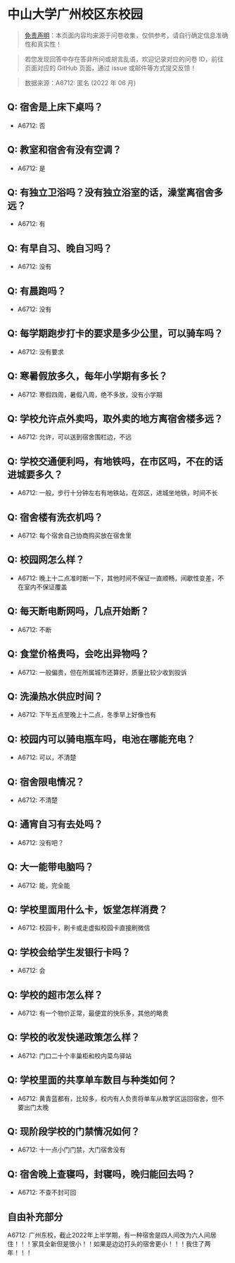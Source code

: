 # 中山大学广州校区东校园

> [免责声明](https://colleges.chat/#_3)：本页面内容均来源于问卷收集，仅供参考，请自行确定信息准确性和真实性！

> 若您发现回答中存在答非所问或胡言乱语，欢迎记录对应的问卷 ID，前往页面对应的 GitHub 页面，通过 issue 或邮件等方式提交反馈！

> 数据来源：A6712: 匿名 (2022 年 06 月)

## Q: 宿舍是上床下桌吗？

- A6712: 否

## Q: 教室和宿舍有没有空调？

- A6712: 是

## Q: 有独立卫浴吗？没有独立浴室的话，澡堂离宿舍多远？

- A6712: 有

## Q: 有早自习、晚自习吗？

- A6712: 没有

## Q: 有晨跑吗？

- A6712: 没有

## Q: 每学期跑步打卡的要求是多少公里，可以骑车吗？

- A6712: 没有要求

## Q: 寒暑假放多久，每年小学期有多长？

- A6712: 寒假四周，暑假八周，绝不多放，没有小学期

## Q: 学校允许点外卖吗，取外卖的地方离宿舍楼多远？

- A6712: 允许，可以送到宿舍围栏边，不远

## Q: 学校交通便利吗，有地铁吗，在市区吗，不在的话进城要多久？

- A6712: 一般，步行十分钟左右有地铁站，在郊区，进城坐地铁，时间不长

## Q: 宿舍楼有洗衣机吗？

- A6712: 每个宿舍自己协商购买放在宿舍里

## Q: 校园网怎么样？

- A6712: 晚上十二点准时断一下，其他时间不保证一直顺畅，间歇性变差，不在室内不保证覆盖

## Q: 每天断电断网吗，几点开始断？

- A6712: 不断

## Q: 食堂价格贵吗，会吃出异物吗？

- A6712: 一般偏贵，但在所属城市还算好，质量比较少收到投诉

## Q: 洗澡热水供应时间？

- A6712: 下午五点至晚上十二点，冬季早上好像也有

## Q: 校园内可以骑电瓶车吗，电池在哪能充电？

- A6712: 可以，不清楚

## Q: 宿舍限电情况？

- A6712: 不清楚

## Q: 通宵自习有去处吗？

- A6712: 没有吧？

## Q: 大一能带电脑吗？

- A6712: 能，完全能

## Q: 学校里面用什么卡，饭堂怎样消费？

- A6712: 校园卡，刷卡或走虚拟校园卡直接刷微信

## Q: 学校会给学生发银行卡吗？

- A6712: 会

## Q: 学校的超市怎么样？

- A6712: 有一个物价正常，最便宜的快乐多，其他的略贵

## Q: 学校的收发快递政策怎么样？

- A6712: 门口二十个丰巢柜和校内菜鸟驿站

## Q: 学校里面的共享单车数目与种类如何？

- A6712: 黄青蓝都有，比较多，校内有人负责将单车从教学区运回宿舍，但不要出门太晚

## Q: 现阶段学校的门禁情况如何？

- A6712: 十一点小门门禁，大门宿舍没有

## Q: 宿舍晚上查寝吗，封寝吗，晚归能回去吗？

- A6712: 不查不封可回

## 自由补充部分

A6712: 广州东校，截止2022年上半学期，有一种宿舍是四人间改为六人间居住！！！家具全新但是很小！！如果是边边打头的宿舍更小！！！我住了两年！！！